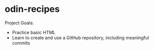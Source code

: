 # odin-recipes
Project Goals:
- Practice basic HTML
- Learn to create and use a GitHub repository, including meaningful commits